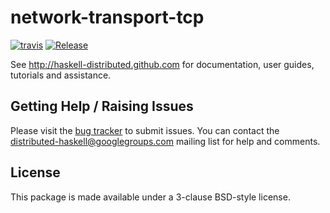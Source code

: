 # network-transport-tcp
[![travis](https://secure.travis-ci.org/haskell-distributed/network-transport-tcp.png)](http://travis-ci.org/haskell-distributed/network-transport-tcp)
[![Release](https://img.shields.io/hackage/v/network-transport-tcp.svg)](https://hackage.haskell.org/package/network-transport-tcp)


See http://haskell-distributed.github.com for documentation, user guides,
tutorials and assistance.

## Getting Help / Raising Issues

Please visit the [bug tracker](https://github.com/haskell-distributed/network-transport-tcp/issues) to submit issues. You can contact the distributed-haskell@googlegroups.com mailing list for help and comments.

## License

This package is made available under a 3-clause BSD-style license.
